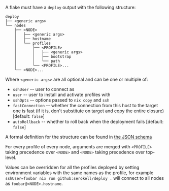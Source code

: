 A flake must have a `deploy` output with the following structure:

```
deploy
├── <generic args>
└── nodes
    ├── <NODE>
    │   ├── <generic args>
    │   ├── hostname
    │   └── profiles
    │       ├── <PROFILE>
    │       │   ├── <generic args>
    │       │   ├── bootstrap
    │       │   └── path
    │       └── <PROFILE>...
    └── <NODE>...

```

Where `<generic args>` are all optional and can be one or multiple of:

- `sshUser` -- user to connect as
- `user` -- user to install and activate profiles with
- `sshOpts` -- options passed to `nix copy` and `ssh`
- `fastConnection` -- whether the connection from this host to the target one is fast (if it is, don't substitute on target and copy the entire closure) [default: `false`]
- `autoRollback` -- whether to roll back when the deployment fails [default: `false`]

A formal definition for the structure can be found in [the JSON schema](./deploy.json)

For every profile of every node, arguments are merged with `<PROFILE>` taking precedence over `<NODE>` and `<NODE>` taking precedence over top-level.

Values can be overridden for all the profiles deployed by setting environment variables with the same names as the profile, for example `sshUser=foobar nix run github:serokell/deploy .` will connect to all nodes as `foobar@<NODE>.hostname`.
